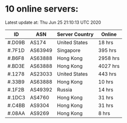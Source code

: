 # 10 online servers:

Latest update at: Thu Jun 25 21:10:13 UTC 2020

| ID | ASN | Server Country | Online |
| -- | --- | -------------- | ------ |
| #.D09B | AS174 | United States | 18 hrs |
| #.7F1D | AS63949 | Singapore | 395 hrs |
| #.B6F8 | AS63888 | Hong Kong | 2958 hrs |
| #.BD3E | AS63888 | Hong Kong | 4027 hrs |
| #.1278 | AS23033 | United States | 443 hrs |
| #.33B9 | AS63888 | Hong Kong | 10 hrs |
| #.1F2B | AS49392 | Russia | 14 hrs |
| #.1DC3 | AS4760 | Hong Kong | 31 hrs |
| #.C4BB | AS9304 | Hong Kong | 31 hrs |
| #.08AA | AS9269 | Hong Kong | 8 hrs |

